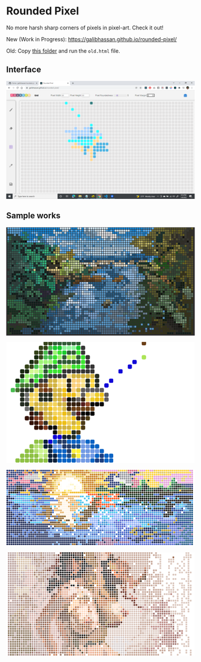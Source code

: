 # Rounded Pixel

No more harsh sharp corners of pixels in pixel-art. Check it out!

New (Work in Progress): https://galibhassan.github.io/rounded-pixel/

Old: Copy [this folder](https://github.com/galibhassan/rounded-pixel/tree/master/js) and run the `old.html` file.

## Interface
![Interface](https://github.com/galibhassan/images/blob/master/Rounded-Pixel%20Interface-with-react.png?raw=true)


## Sample works

![Landscape](https://raw.githubusercontent.com/galibhassan/images/master/Landscape%2002.jpg)

![Luigi](https://raw.githubusercontent.com/galibhassan/images/master/roundedPixels%20wiki%20-%20%20(1)%20-%20Luigi.png)

![Sunset](https://raw.githubusercontent.com/galibhassan/images/master/roundedPixels%20wiki%20-%20%20(2)%20-%20Sunset.png)

![Figure drawing 1](https://raw.githubusercontent.com/galibhassan/images/master/roundedPixels%20wiki%20-%20%20(5)%20-%20Figurative%20-%201.png)